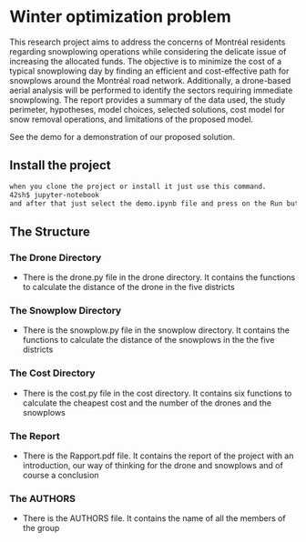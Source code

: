 # Winter optimization problem

This research project aims to address the concerns of Montréal residents regarding snowplowing operations while considering the delicate issue of increasing the allocated funds. The objective is to minimize the cost of a typical snowplowing day by finding an efficient and cost-effective path for snowplows around the Montréal road network. Additionally, a drone-based aerial analysis will be performed to identify the sectors requiring immediate snowplowing. The report provides a summary of the data used, the study perimeter, hypotheses, model choices, selected solutions, cost model for snow removal operations, and limitations of the proposed model.

See the demo for a demonstration of our proposed solution.


## Install the project
```sh
when you clone the project or install it just use this command.
42sh$ jupyter-notebook
and after that just select the demo.ipynb file and press on the Run button

```

## The Structure

### The Drone Directory
- There is the drone.py file in the drone directory. It contains the functions to calculate the distance of the drone in the five districts

### The Snowplow Directory
- There is the snowplow.py file in the snowplow directory. It contains the functions to calculate the distance of the snowplows in the the five districts

### The Cost Directory
- There is the cost.py file in the cost directory. It contains six functions to calculate the cheapest cost and the number of the drones and the snowplows

### The Report
- There is the Rapport.pdf file. It contains the report of the project with an introduction, our way of thinking for the drone and snowplows and of course a conclusion

### The AUTHORS
- There is the AUTHORS file. It contains the name of all the members of the group

